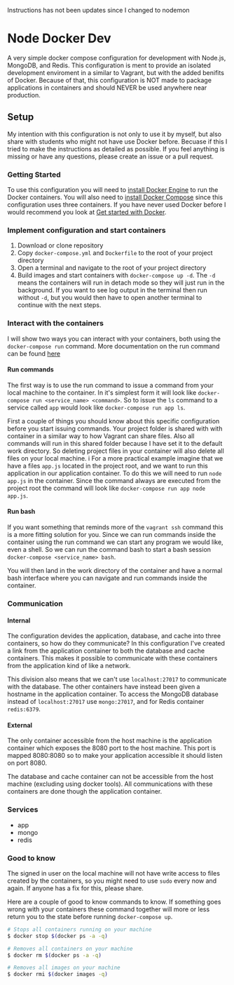 Instructions has not been updates since I changed to nodemon

# Node Docker Dev
A very simple docker compose configuration for development with Node.js, MongoDB, and Redis. This configuration is ment to provide an isolated development enviroment in a similar to Vagrant, but with the added benifits of Docker. Because of that, this configuration is NOT made to package applications in containers and should NEVER be used anywhere near production.

## Setup
My intention with this configuration is not only to use it by myself, but also share with students who might not have use Docker before. Becuase if this I tried to make the instructions as detailed as possible. If you feel anything is missing or have any questions, please create an issue or a pull request.

### Getting Started
To use this configuration you will need to [install Docker Engine](https://docs.docker.com/engine/installation/) to run the Docker containers. You will also need to [install Docker Compose](https://docs.docker.com/compose/install/) since this configuration uses three containers. If you have never used Docker before I would recommend you look at [Get started with Docker](https://docs.docker.com/engine/getstarted/).

### Implement configuration and start containers
1. Download or clone repository
1. Copy `docker-compose.yml` and `Dockerfile` to the root of your project directory
1. Open a terminal and navigate to the root of your project directory
1. Build images and start containers with `docker-compose up -d`. The `-d` means the containers will run in detach mode so they will just run in the background. If you want to see log output in the terminal then run without `-d`, but you would then have to open another terminal to continue with the next steps.

### Interact with the containers
I will show two ways you can interact with your containers, both using the `docker-compose run` command. More documentation on the run command can be found [here](https://docs.docker.com/compose/reference/run/)

#### Run commands
The first way is to use the run command to issue a command from your local machine to the container. In it's simplest form it will look like `docker-compose run <service_name> <command>`. So to issue the `ls` command to a service called `app` would look like `docker-compose run app ls`.

First a couple of things you should know about this specific configuration before you start issuing commands. Your project folder is shared with with container in a similar way to how Vagrant can share files. Also all commands will run in this shared folder because I have set it to the default work directory. So deleting project files in your container will also delete all files on your local machine.
i
For a more practical example imagine that we have a files `app.js` located in the project root, and we want to run this application in our application container. To do this we will need to run `node app.js` in the container. Since the command always are executed from the project root the command will look like `docker-compose run app node app.js`.

#### Run bash
If you want something that reminds more of the `vagrant ssh` command this is a more fitting solution for you. Since we can run commands inside the container using the run command we can start any program we would like, even a shell. So we can run the command bash to start a bash session `docker-compose <service_name> bash`.

You will then land in the work directory of the container and have a normal bash interface where you can navigate and run commands inside the container.

### Communication
#### Internal
The configuration devides the application, database, and cache into three containers, so how do they communicate? In this configuration I've created a link from the application container to both the database and cache containers. This makes it possible to communicate with these containers from the application kind of like a network.

This division also means that we can't use `localhost:27017` to communicate with the database. The other containers have instead been given a hostname in the application container. To access the MongoDB database instead of `localhost:27017` use `mongo:27017`, and for Redis container `redis:6379`.

#### External
The only container accessible from the host machine is the application container which exposes the 8080 port to the host machine. This port is mapped 8080:8080 so to make your application accessible it should listen on port 8080.

The database and cache container can not be accessible from the host machine (excluding using docker tools). All communications with these containers are done though the application container.

### Services
* app
* mongo
* redis

### Good to know
The signed in user on the local machine will not have write access to files created by the containers, so you might need to use `sudo` every now and again. If anyone has a fix for this, please share.

Here are a couple of good to know commands to know. If something goes wrong with your containers these command together will more or less return you to the state before running `docker-compose up`.
```bash
# Stops all containers running on your machine
$ docker stop $(docker ps -a -q)

# Removes all containers on your machine
$ docker rm $(docker ps -a -q)

# Removes all images on your machine
$ docker rmi $(docker images -q)
```
